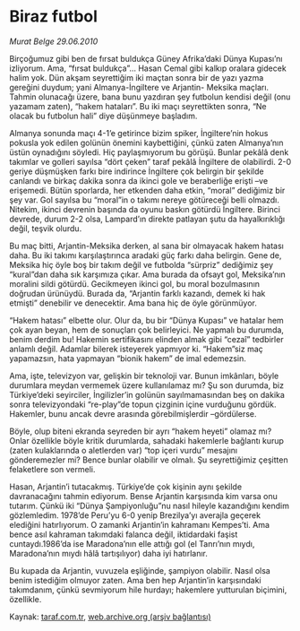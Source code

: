# Biraz futbol

*Murat Belge 29.06.2010*

<div class="yazi"><p>Birçoğumuz gibi ben de fırsat buldukça Güney Afrika’daki Dünya Kupası’nı izliyorum. Ama, “fırsat buldukça”... Hasan Cemal gibi kalkıp oralara gidecek halim yok. Dün akşam seyrettiğim iki maçtan sonra bir de yazı yazma gereğini duydum; yani Almanya-İngiltere ve Arjantin- Meksika maçları. Tahmin olunacağı üzere, bana bunu yazdıran şey futbolun kendisi değil (onu yazamam zaten), “hakem hataları”. Bu iki maçı seyrettikten sonra, “Ne olacak bu futbolun hali” diye düşünmeye başladım.</p>
<p>Almanya sonunda maçı 4-1’e getirince bizim spiker, İngiltere’nin hokus pokusla yok edilen golünün önemini kaybettiğini, çünkü zaten Almanya’nın üstün oynadığını söyledi. Hiç paylaşmıyorum bu görüşü. Bunlar pekâlâ denk takımlar ve golleri sayılsa “dört çeken” taraf pekâlâ İngiltere de olabilirdi. 2-0 geriye düşmüşken farkı bire indirince İngiltere çok belirgin bir şekilde canlandı ve birkaç dakika sonra da ikinci gole ve beraberliğe erişti –ve erişemedi. Bütün sporlarda, her etkenden daha etkin, “moral” dediğimiz bir şey var. Gol sayılsa bu “moral”in o takımı nereye götüreceği belli olmazdı. Nitekim, ikinci devrenin başında da oyunu baskın götürdü İngiltere. Birinci devrede, durum 2-2 olsa, Lampard’ın direkte patlayan şutu da hayalkırıklığı değil, teşvik olurdu.</p>
<p>Bu maç bitti, Arjantin-Meksika derken, al sana bir olmayacak hakem hatası daha. Bu iki takımı karşılaştırınca aradaki güç farkı daha belirgin. Gene de, Meksika hiç öyle boş bir takım değil ve futbolda “sürpriz” dediğimiz şey “kural”dan daha sık karşımıza çıkar. Ama burada da ofsayt gol, Meksika’nın moralini sildi götürdü. Gecikmeyen ikinci gol, bu moral bozulmasının doğrudan ürünüydü. Burada da, “Arjantin farklı kazandı, demek ki hak etmişti” denebilir ve denecektir. Ama bana hiç de öyle görünmüyor.</p>
<p>“Hakem hatası” elbette olur. Olur da, bu bir “Dünya Kupası” ve hatalar hem çok ayan beyan, hem de sonuçları çok belirleyici. Ne yapmalı bu durumda, benim derdim bu! Hakemin sertifikasını elinden almak gibi “cezaî” tedbirler anlamlı değil. Adamlar bilerek isteyerek yapmıyor ki. “Hakem”siz maç yapamazsın, hata yapmayan “bionik hakem” de imal edemezsin.</p>
<p>Ama, işte, televizyon var, gelişkin bir teknoloji var. Bunun imkânları, böyle durumlara meydan vermemek üzere kullanılamaz mı? Şu son durumda, biz Türkiye’deki seyirciler, İngilizler’in golünün sayılmamasından beş on dakika sonra televizyondaki “re-play”de topun çizginin içine vurduğunu gördük. Hakemler, bunu ancak devre arasında görebilmişlerdir –gördülerse.</p>
<p>Böyle, olup biteni ekranda seyreden bir ayrı “hakem heyeti” olamaz mı? Onlar özellikle böyle kritik durumlarda, sahadaki hakemlerle bağlantı kurup (zaten kulaklarında o aletlerden var) “top içeri vurdu” mesajını gönderemezler mi? Bence bunlar olabilir ve olmalı. Şu seyrettiğimiz çeşitten felaketlere son vermeli.</p>
<p>Hasan, Arjantin’i tutacakmış. Türkiye’de çok kişinin aynı şekilde davranacağını tahmin ediyorum. Bense Arjantin karşısında kim varsa onu tutarım. Çünkü iki “Dünya Şampiyonluğu”nu nasıl hileyle kazandığını kendim gözlemledim. 1978’de Peru’yu 6-0 yenip Brezilya’yı averajla geçerek elediğini hatırlıyorum. O zamanki Arjantin’in kahramanı Kempes’ti. Ama bence asıl kahraman takımdaki falanca değil, iktidardaki faşist cuntaydı.1986’da ise Maradona’nın elle attığı gol (el Tanrı’nın mıydı, Maradona’nın mıydı hâlâ tartışılıyor) daha iyi hatırlanır.</p>
<p>Bu kupada da Arjantin, vuvuzela eşliğinde, şampiyon olabilir. Nasıl olsa benim istediğim olmuyor zaten. Ama ben hep Arjantin’in karşısındaki takımdanım, çünkü sevmiyorum hile hurdayı; hakemlere yutturulan biçimini, özellikle. </p></div>

Kaynak: [taraf.com.tr](http://www.taraf.com.tr:80/murat-belge/makale-biraz-futbol.htm), [web.archive.org (arşiv bağlantısı)](http://web.archive.org/web/20100630172107/http://www.taraf.com.tr:80/murat-belge/makale-biraz-futbol.htm)
